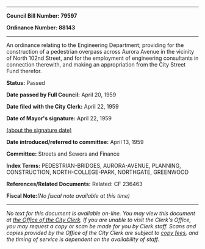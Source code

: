 

********

**Council Bill Number: 79597**
   
**Ordinance Number: 88143**
********

 An ordinance relating to the Engineering Department; providing for the construction of a pedestrian overpass across Aurora Avenue in the vicinity of North 102nd Street, and for the employment of engineering consultants in connection therewith, and making an appropriation from the City Street Fund therefor.

**Status:** Passed
   
**Date passed by Full Council:** April 20, 1959
   
**Date filed with the City Clerk:** April 22, 1959
   
**Date of Mayor's signature:** April 22, 1959
   
[(about the signature date)](/~public/approvaldate.htm)
   
   
   
**Date introduced/referred to committee:** April 13, 1959
   
**Committee:** Streets and Sewers and Finance
   
   
**Index Terms:** PEDESTRIAN-BRIDGES, AURORA-AVENUE, PLANNING, CONSTRUCTION, NORTH-COLLEGE-PARK, NORTHGATE, GREENWOOD

**References/Related Documents:** Related: CF 236463

**Fiscal Note:**_(No fiscal note available at this time)_
********

_No text for this document is available on-line. You may view this document at [the Office of the City Clerk](http://www.seattle.gov/leg/clerk/contactUs.htm). If you are unable to visit the Clerk's Office, you may request a copy or scan be made for you by Clerk staff. Scans and copies provided by the Office of the City Clerk are subject to [copy fees](http://clerk.seattle.gov/~public/clerkfees.htm), and the timing of service is dependent on the availability of staff._

